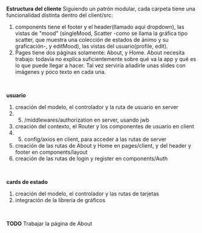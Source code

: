 
**Estructura del cliente**
Siguiendo un patrón modular, cada carpeta tiene una funcionalidad distinta dentro del client/src:
1. components tiene el footer y el header(llamado aquí dropdown), las vistas de "mood" (singleMood, Scatter -como se llama la gráfica tipo scatter, que muestra una colección de estados de ánimo y su graficación-, y editMood), las vistas del usuario(profile, edit).
2. Pages tiene dos páginas solamente: About, y Home. About necesita trabajo: todavía no explica suficientemente sobre qué va la app y qué es lo que puede llegar a hacer. Tal vez serviría añadirle unas slides con imágenes y poco texto en cada una.

<br>

**usuario**
1. creación del modelo, el controlador y la ruta de usuario en server
1. 5. /middlewares/authorization en server, usando jwb
2. creación del contexto, el Router y los componentes de usuario en client
2. 5. config/axios en client, para acceder a las rutas de server
3. creación de las rutas de About y Home en pages/client, y del header y footer en components/layout
4. creación de las rutas de login y register en components/Auth

<br>

**cards de estado**
1. creación del modelo, el controlador y las rutas de tarjetas
2. integración de la librería de gráficos

<br>

**TODO**
Trabajar la página de About